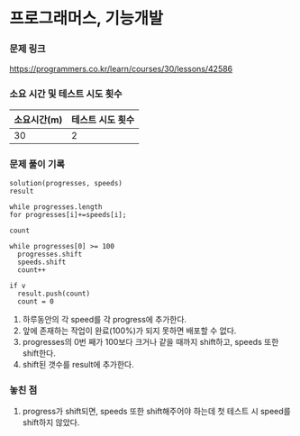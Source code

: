 # 프로그래머스, 기능개발

### 문제 링크

https://programmers.co.kr/learn/courses/30/lessons/42586

### 소요 시간 및 테스트 시도 횟수

| 소요시간(m) | 테스트 시도 횟수 |
| ----------- | ---------------- |
| 30          | 2                |

### 문제 풀이 기록

```text
solution(progresses, speeds)
result

while progresses.length
for progresses[i]+=speeds[i];

count

while progresses[0] >= 100
  progresses.shift
  speeds.shift
  count++

if v
  result.push(count)
  count = 0
```

1. 하루동안의 각 speed를 각 progress에 추가한다.
2. 앞에 존재하는 작업이 완료(100%)가 되지 못하면 배포할 수 없다.
3. progresses의 0번 째가 100보다 크거나 같을 때까지 shift하고, speeds 또한 shift한다.
4. shift된 갯수를 result에 추가한다.

### 놓친 점

1. progress가 shift되면, speeds 또한 shift해주어야 하는데 첫 테스트 시 speed를 shift하지 않았다.

